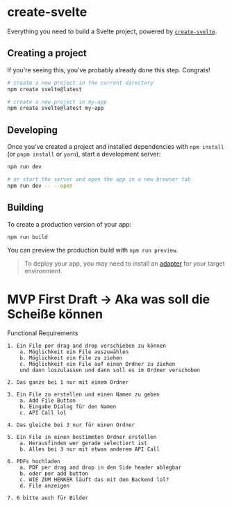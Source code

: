# create-svelte

Everything you need to build a Svelte project, powered by [`create-svelte`](https://github.com/sveltejs/kit/tree/main/packages/create-svelte).

## Creating a project

If you're seeing this, you've probably already done this step. Congrats!

```bash
# create a new project in the current directory
npm create svelte@latest

# create a new project in my-app
npm create svelte@latest my-app
```

## Developing

Once you've created a project and installed dependencies with `npm install` (or `pnpm install` or `yarn`), start a development server:

```bash
npm run dev

# or start the server and open the app in a new browser tab
npm run dev -- --open
```

## Building

To create a production version of your app:

```bash
npm run build
```

You can preview the production build with `npm run preview`.

> To deploy your app, you may need to install an [adapter](https://kit.svelte.dev/docs/adapters) for your target environment.


# MVP First Draft -> Aka was soll die Scheiße können

Functional Requirements

    1. Ein File per drag and drop verschieben zu können
        a. Möglichkeit ein File auszuwählen
        b. Möglichkeit ein File zu ziehen
        c. Möglichkeit ein File auf einen Ordner zu ziehen 
        und dann loszulassen und dann soll es im Ordner verschoben

    2. Das ganze bei 1 nur mit einem Ordner

    3. Ein File zu erstellen und einen Namen zu geben
        a. Add File Button
        b. Eingabe Dialog für den Namen
        c. API Call lol
    
    4. Das gleiche bei 3 nur für einen Ordner

    5. Ein File in einen bestimmten Ordner erstellen
        a. Herausfinden wer gerade selectiert ist
        b. Alles bei 3 nur mit etwas anderem API Call
    
    6. PDFs hochladen
        a. PDF per drag and drop in den Side header ablegbar
        b. oder per add button
        c. WIE ZUM HENKER läuft das mit dem Backend lol?
        d. File anzeigen

    7. 6 bitte auch für Bilder
